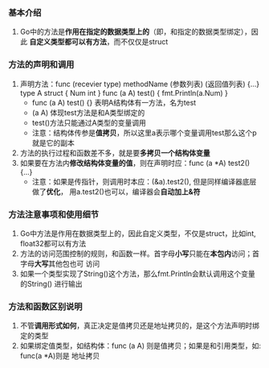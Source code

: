 ### 基本介绍
1. Go中的方法是**作用在指定的数据类型上的**（即，和指定的数据类型绑定），因此
   **自定义类型都可以有方法**，而不仅仅是struct

### 方法的声明和调用
1. 声明方法：func (recevier type) methodName (参数列表) (返回值列表) {...}
    type A struct {
        Num int
   }
   func (a A) test() {
       fmt.Println(a.Num)
   }
   - func (a A) test() {} 表明A结构体有一方法，名为test
   - (a A) 体现test方法是和A类型绑定的
   - test()方法只能通过A类型的变量调用
   - 注意：结构体传参是**值拷贝**，所以这里a表示哪个变量调用test那么这个p就是它的副本
2. 方法的执行过程和函数差不多，就是要**多拷贝一个结构体变量**
3. 如果要在方法内**修改结构体变量的值**，则在声明时应：func (a *A) test2() {...}
    - 注意：如果是传指针，则调用时本应：(&a).test2(), 但是同样编译器底层做了**优化**，
    用a.test2()也可以，编译器会**自动加上&符**

### 方法注意事项和使用细节
1. Go中方法是作用在数据类型上的，因此自定义类型，不仅是struct，比如int, float32都可以有方法
2. 方法的访问范围控制的规则，和函数一样。首字母**小写**只能在**本包内**访问；首字母**大写**其他包也可
   访问
3. 如果一个类型实现了String()这个方法，那么fmt.Println会默认调用这个变量的String()
   进行输出

### 方法和函数区别说明
1. 不管**调用形式如何**，真正决定是值拷贝还是地址拷贝的，是这个方法声明时绑定的类型
2. 如果绑定值类型，如结构体：func (a A) 则是值拷贝；如果是和引用类型，如: func(a *A)则是
   地址拷贝